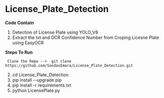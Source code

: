 # License_Plate_Detection

  **Code Contain**
  1. Detection of License Plate using YOLO_V8 
  2. Extract the txt and OCR Confidence Number  from Croping Licesne Plate using EasyOCR 


  **Steps To Run**
  
     Clone the Repo -->  git clone https://github.com/SondosEmara/License_Plate_Detection.git
  
  2. cd License_Plate_Detection
  3. pip install --upgrade pip
  4. pip install -r requirements.txt
  5. python LicensePlate.py
     


